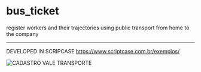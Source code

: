 # bus_ticket
register workers and their trajectories using public transport from home to the company

---------------------------------------------------------------------------------------
DEVELOPED IN SCRIPCASE
https://www.scriptcase.com.br/exemplos/

![CADASTRO VALE TRANSPORTE](https://user-images.githubusercontent.com/60563629/126829218-9def80ad-fdf5-4f29-a7f4-e35ee7bbaf64.png)

